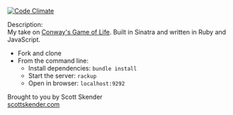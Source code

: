 [![Code Climate](https://codeclimate.com/github/vandosant/game-of-life.png)](https://codeclimate.com/github/vandosant/game-of-life)

Description:  
My take on [Conway's Game of Life](http://en.wikipedia.org/wiki/Conway's_Game_of_Life#Self-replication). Built in Sinatra and written in Ruby and JavaScript.

- Fork and clone  
- From the command line:  
  - Install dependencies: `bundle install`  
  - Start the server: `rackup`  
  - Open in browser: `localhost:9292`  

Brought to you by Scott Skender  
[scottskender.com](http://www.scottskender.com)
